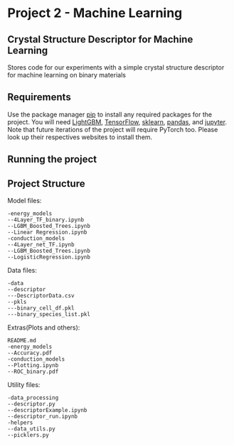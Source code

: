 # Project 2 - Machine Learning

## Crystal Structure Descriptor for Machine Learning

Stores code for our experiments with a simple crystal structure descriptor for machine learning on binary materials

## Requirements

Use the package manager [pip](https://pip.pypa.io/en/stable/) to install any required packages for the project. You will need [LightGBM](https://lightgbm.readthedocs.io/en/latest/Installation-Guide.html), [TensorFlow](https://www.tensorflow.org/install), [sklearn](https://scikit-learn.org/stable/install.html), [pandas](https://pandas.pydata.org/pandas-docs/stable/install.html), and [jupyter](https://jupyter.org/install). Note that future iterations of the project will require PyTorch too. Please look up their respectives websites to install them.

## Running the project


## Project Structure
Model files:
```
-energy_models
--4Layer_TF_binary.ipynb
--LGBM_Boosted_Trees.ipynb
--Linear Regression.ipynb
-conduction_models
--4Layer_net_TF.ipynb
--LGBM_Boosted_Trees.ipynb
--LogisticRegression.ipynb
```

Data files:
```
-data
--descriptor
---DescriptorData.csv
--pkls
---binary_cell_df.pkl
---binary_species_list.pkl
```

Extras(Plots and others):
```
README.md
-energy_models
--Accuracy.pdf
-conduction_models
--Plotting.ipynb
--ROC_binary.pdf
```

Utility files:
```
-data_processing
--descriptor.py
--descriptorExample.ipynb
--descriptor_run.ipynb
-helpers
--data_utils.py
--picklers.py
```
